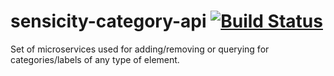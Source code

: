 # sensicity-category-api [![Build Status](https://travis-ci.org/Sensicity/sensicity-category-api.svg?branch=master)](https://travis-ci.org/Sensicity/sensicity-category-api)

Set of microservices used for adding/removing or querying for categories/labels of any type of element.

